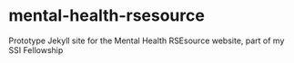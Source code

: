 # mental-health-rsesource
Prototype Jekyll site for the Mental Health RSEsource website, part of my SSI Fellowship
